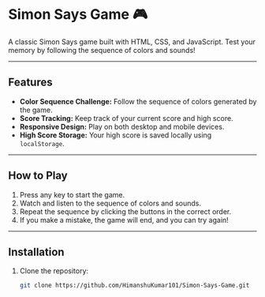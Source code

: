 # Simon Says Game 🎮

A classic Simon Says game built with HTML, CSS, and JavaScript. Test your memory by following the sequence of colors and sounds!

---

## **Features**
- **Color Sequence Challenge:** Follow the sequence of colors generated by the game.
- **Score Tracking:** Keep track of your current score and high score.
- **Responsive Design:** Play on both desktop and mobile devices.
- **High Score Storage:** Your high score is saved locally using `localStorage`.

---

## **How to Play**
1. Press any key to start the game.
2. Watch and listen to the sequence of colors and sounds.
3. Repeat the sequence by clicking the buttons in the correct order.
4. If you make a mistake, the game will end, and you can try again!

---

## **Installation**
1. Clone the repository:
   ```bash
   git clone https://github.com/HimanshuKumar101/Simon-Says-Game.git

